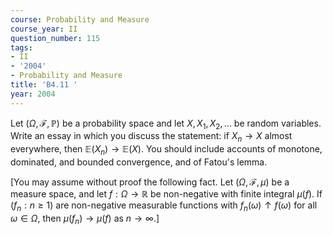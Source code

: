 ```yaml
---
course: Probability and Measure
course_year: II
question_number: 115
tags:
- II
- '2004'
- Probability and Measure
title: 'B4.11 '
year: 2004
---
```



Let $(\Omega, \mathcal{F}, \mathbb{P})$ be a probability space and let $X, X_{1}, X_{2}, \ldots$ be random variables. Write an essay in which you discuss the statement: if $X_{n} \rightarrow X$ almost everywhere, then $\mathbb{E}\left(X_{n}\right) \rightarrow \mathbb{E}(X)$. You should include accounts of monotone, dominated, and bounded convergence, and of Fatou's lemma.

[You may assume without proof the following fact. Let $(\Omega, \mathcal{F}, \mu)$ be a measure space, and let $f: \Omega \rightarrow \mathbb{R}$ be non-negative with finite integral $\mu(f) .$ If $\left(f_{n}: n \geqslant 1\right)$ are non-negative measurable functions with $f_{n}(\omega) \uparrow f(\omega)$ for all $\omega \in \Omega$, then $\mu\left(f_{n}\right) \rightarrow \mu(f)$ as $n \rightarrow \infty$.]